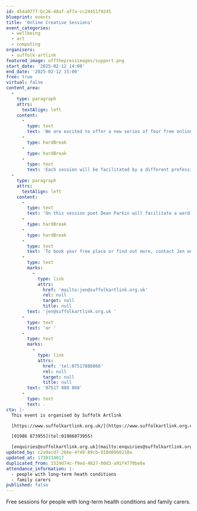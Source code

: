 ```yaml
---
id: 45da9777-bc26-48af-af7a-cc24451f9245
blueprint: events
title: 'Online Creative Sessions'
event_categories:
  - wellbeing
  - art
  - computing
organisers:
  - suffolk-artlink
featured_image: offthepressimages/support.png
start_date: '2025-02-12 14:00'
end_date: '2025-02-12 15:00'
free: true
virtual: false
content_area:
  -
    type: paragraph
    attrs:
      textAlign: left
    content:
      -
        type: text
        text: 'We are excited to offer a new series of four free online creative sessions for people with long-term health conditions and family carers.'
      -
        type: hardBreak
      -
        type: hardBreak
      -
        type: text
        text: 'Each session will be facilitated by a different professional artist with the aim of offering a relaxing, creative and social session aimed at supporting overall wellbeing.'
  -
    type: paragraph
    attrs:
      textAlign: left
    content:
      -
        type: text
        text: 'On this session poet Dean Parkin will facilitate a word and poetry workshop.'
      -
        type: hardBreak
      -
        type: hardBreak
      -
        type: text
        text: 'To book your free place or find out more, contact Jen on '
      -
        type: text
        marks:
          -
            type: link
            attrs:
              href: 'mailto:jen@suffolkartlink.org.uk'
              rel: null
              target: null
              title: null
        text: 'jen@suffolkartlink.org.uk '
      -
        type: text
        text: 'or '
      -
        type: text
        marks:
          -
            type: link
            attrs:
              href: 'tel:07517888868'
              rel: null
              target: null
              title: null
        text: '07517 888 868'
      -
        type: text
        text: .
cta: |-
  This event is organised by Suffolk Artlink

  [https://www.suffolkartlink.org.uk/](https://www.suffolkartlink.org.uk/) 

  [01986 873955](tel:01986873955)

  [enquiries@suffolkartlink.org.uk](mailto:enquiries@suffolkartlink.org.uk)
updated_by: c2a9acd7-26be-4f49-89cb-918d0960210a
updated_at: 1738314017
duplicated_from: 1529d74c-f9ed-4827-80d3-a91f4770be6e
attendance_information: |-
  - people with long-term heath conditions
  - family carers
published: false
---
```

Free sessions for people with long-term health conditions and family carers.